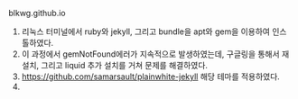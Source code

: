 blkwg.github.io

1. 리눅스 터미널에서 ruby와 jekyll, 그리고 bundle을 apt와 gem을 이용하여 인스톨하였다.
2. 이 과정에서 gemNotFound에러가 지속적으로 발생하였는데, 구글링을 통해서 재설치, 그리고 liquid 추가 설치를 거쳐 문제를 해결하였다.
3. https://github.com/samarsault/plainwhite-jekyll 해당 테마를 적용하였다.
4. 
